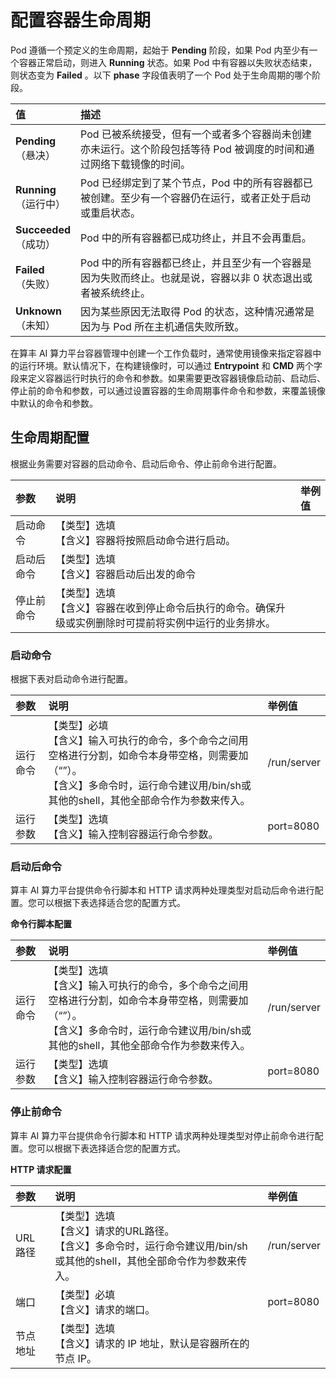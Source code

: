 # 配置容器生命周期

Pod 遵循一个预定义的生命周期，起始于 __Pending__ 阶段，如果 Pod 内至少有一个容器正常启动，则进入 __Running__ 状态。如果 Pod 中有容器以失败状态结束，则状态变为 __Failed__ 。以下 __phase__ 字段值表明了一个 Pod 处于生命周期的哪个阶段。

值 | 描述
:-----|:-----------
__Pending__ <br />（悬决）| Pod 已被系统接受，但有一个或者多个容器尚未创建亦未运行。这个阶段包括等待 Pod 被调度的时间和通过网络下载镜像的时间。
__Running__ <br />（运行中） | Pod 已经绑定到了某个节点，Pod 中的所有容器都已被创建。至少有一个容器仍在运行，或者正处于启动或重启状态。
__Succeeded__ <br />（成功） | Pod 中的所有容器都已成功终止，并且不会再重启。
__Failed__ <br />（失败） | Pod 中的所有容器都已终止，并且至少有一个容器是因为失败而终止。也就是说，容器以非 0 状态退出或者被系统终止。
__Unknown__ <br />（未知） | 因为某些原因无法取得 Pod 的状态，这种情况通常是因为与 Pod 所在主机通信失败所致。

在算丰 AI 算力平台容器管理中创建一个工作负载时，通常使用镜像来指定容器中的运行环境。默认情况下，在构建镜像时，可以通过 __Entrypoint__ 和 __CMD__ 两个字段来定义容器运行时执行的命令和参数。如果需要更改容器镜像启动前、启动后、停止前的命令和参数，可以通过设置容器的生命周期事件命令和参数，来覆盖镜像中默认的命令和参数。

## 生命周期配置

根据业务需要对容器的启动命令、启动后命令、停止前命令进行配置。

| 参数 | 说明 | 举例值 |
| :-- | :--- | :---- |
| 启动命令 |【类型】选填<br />【含义】容器将按照启动命令进行启动。 | |
| 启动后命令 |【类型】选填<br />【含义】容器启动后出发的命令<br /> | |
| 停止前命令 |【类型】选填<br />【含义】容器在收到停止命令后执行的命令。确保升级或实例删除时可提前将实例中运行的业务排水。 | |

### 启动命令

根据下表对启动命令进行配置。

| 参数 | 说明 | 举例值 |
| :-- | :--- | :---- |
| 运行命令 |【类型】必填<br />【含义】输入可执行的命令，多个命令之间用空格进行分割，如命令本身带空格，则需要加（“”）。<br />【含义】多命令时，运行命令建议用/bin/sh或其他的shell，其他全部命令作为参数来传入。 | /run/server |
| 运行参数 |【类型】选填<br />【含义】输入控制容器运行命令参数。<br />   | port=8080   |

### 启动后命令

算丰 AI 算力平台提供命令行脚本和 HTTP 请求两种处理类型对启动后命令进行配置。您可以根据下表选择适合您的配置方式。

**命令行脚本配置**

| 参数 | 说明 | 举例值 |
| :-- | :--- | :---- |
| 运行命令 |【类型】选填<br />【含义】输入可执行的命令，多个命令之间用空格进行分割，如命令本身带空格，则需要加（“”）。<br />【含义】多命令时，运行命令建议用/bin/sh或其他的shell，其他全部命令作为参数来传入。 | /run/server |
| 运行参数 |【类型】选填<br />【含义】输入控制容器运行命令参数。<br />   | port=8080   |

### 停止前命令

算丰 AI 算力平台提供命令行脚本和 HTTP 请求两种处理类型对停止前命令进行配置。您可以根据下表选择适合您的配置方式。

**HTTP 请求配置**

| 参数 | 说明 | 举例值 |
| :-- | :--- | :---- |
| URL 路径 |【类型】选填<br />【含义】请求的URL路径。<br />【含义】多命令时，运行命令建议用/bin/sh或其他的shell，其他全部命令作为参数来传入。 | /run/server |
| 端口     |【类型】必填<br />【含义】请求的端口。<br />                 | port=8080   |
| 节点地址 |【类型】选填<br />【含义】请求的 IP 地址，默认是容器所在的节点 IP。<br /> | |
